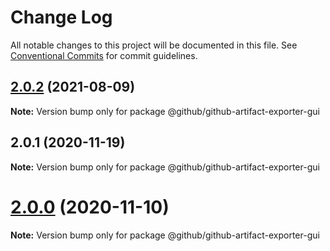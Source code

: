 # Change Log

All notable changes to this project will be documented in this file.
See [Conventional Commits](https://conventionalcommits.org) for commit guidelines.

## [2.0.2](https://github.com/github/github-artifact-exporter/compare/v2.0.1...v2.0.2) (2021-08-09)

**Note:** Version bump only for package @github/github-artifact-exporter-gui





## 2.0.1 (2020-11-19)

**Note:** Version bump only for package @github/github-artifact-exporter-gui





# [2.0.0](https://github.com/github/github-artifact-exporter/compare/v1.8.5...v2.0.0) (2020-11-10)

**Note:** Version bump only for package @github/github-artifact-exporter-gui
